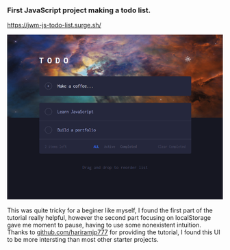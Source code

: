 <h3>First JavaScript project making a todo list.</h3>

https://jwm-js-todo-list.surge.sh/

![Preview of todo list](preview/preview_img.png)


This was quite tricky for a beginer like myself, I found the first part of the tutorial really helpful, however the second part focusing on localStorage gave me moment to pause, having to use some nonexistent intuition. Thanks to [github.com/hariramjp777](github.com/hariramjp777) for providing the tutorial, I found this UI to be more intersting than most other starter projects. 
